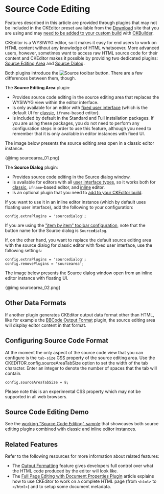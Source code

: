 <!--
Copyright (c) 2003-2017, CKSource - Frederico Knabben. All rights reserved.
For licensing, see LICENSE.md.
-->

# Source Code Editing

<p class="requirements">
	Features described in this article are provided through plugins that may not be included in the CKEditor preset available from the <a href="http://ckeditor.com/download">Download</a> site that you are using and may <a href="#!/guide/dev_plugins">need to be added to your custom build</a> with <a href="http://ckeditor.com/builder">CKBuilder</a>.
</p>

CKEditor is a WYSIWYG editor, so it makes it easy for end users to work on HTML content without any knowledge of HTML whatsoever. More advanced users, however, sometimes want to access raw HTML source code for their content and CKEditor makes it possible by providing two dedicated plugins: [Source Editing Area](https://ckeditor.com/cke4/addon/sourcearea) and [Source Dialog](https://ckeditor.com/cke4/addon/sourcedialog).

Both plugins introduce the <img class="inline" src="guides/dev_sourcearea/sourcearea_03.png" alt="Source" title="Source"> toolbar button. There are a few differences between them, though.

The **Source Editing Area** plugin:

* Provides source code editing in the source editing area that replaces the WYSIWYG view within the editor interface.
* Is only available for an editor with [fixed user interface](#!/guide/dev_uitypes-section-fixed-user-interface) (which is the default UI for [classic](#!/guide/dev_framed), `iframe`-based editor).
* Is included by default in the Standard and Full installation packages. If you are using these packages, you do not need to perform any configuration steps in order to use this feature, although you need to remember that it is only available in editor instances with fixed UI.

The image below presents the source editing area open in a classic editor instance.

{@img sourcearea_01.png}

The **Source Dialog** plugin:

* Provides source code editing in the Source dialog window.
* Is available for editors with all [user interface types](#!/guide/dev_uitypes), so it works both for [classic](#!/guide/dev_framed), `iframe`-based editor, and [inline](#!/guide/dev_inline) editor.
* Is an optional plugin that you need to [add to your CKEditor build](#!/guide/dev_plugins).

If you want to use it in an inline editor instance (which by default uses floating user interface), add the following to your configuration:

	config.extraPlugins = 'sourcedialog';

<p class="tip">If you are using the <a href="#!/guide/dev_toolbar-section-%22item-by-item%22-configuration">"item by item" toolbar configuration</a>, note that the button name for the Source dialog is <code>Source<b>d</b>ialog</code>.</p>

If, on the other hand, you want to replace the default source editing area with the source dialog for classic editor with fixed user interface, use the following settings:

	config.extraPlugins = 'sourcedialog';
	config.removePlugins = 'sourcearea';

The image below presents the Source dialog window open from an inline editor instance with floating UI.

{@img sourcearea_02.png}

## Other Data Formats

If another plugin generates CKEditor output data format other than HTML, like for example the [BBCode Output Format](#!/guide/dev_bbcode) plugin, the source editing area will display editor content in that format.

## Configuring Source Code Format

At the moment the only aspect of the source code view that you can configure is the `tab-size` CSS property of the source editing area. Use the CKEDITOR.config.sourceAreaTabSize option to set the width of the tab character. Enter an integer
to denote the number of spaces that the tab will contain.

	config.sourceAreaTabSize = 8;

Please note this is an experimental CSS property which may not be supported in all web browsers.

## Source Code Editing Demo

See the [working "Source Code Editing" sample](https://sdk.ckeditor.com/samples/sourcearea.html) that showcases both source editing plugins combined with classic and inline editor instances.

## Related Features

Refer to the following resources for more information about related features:

* The [Output Formatting](#!/guide/dev_output_format) feature gives developers full control over what the HTML code produced by the editor will look like.
* The [Full Page Editing with Document Properties Plugin](#!/guide/dev_fullpage) article explains how to use CKEditor to work on a complete HTML page (from `<html>` to `</html>`) and to setup some document metadata.
